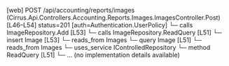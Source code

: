 [web] POST /api/accounting/reports/images  (Cirrus.Api.Controllers.Accounting.Reports.Images.ImagesController.Post)  [L46–L54] status=201 [auth=Authentication.UserPolicy]
  └─ calls ImageRepository.Add [L53]
  └─ calls ImageRepository.ReadQuery [L51]
  └─ insert Image [L53]
    └─ reads_from Images
  └─ query Image [L51]
    └─ reads_from Images
  └─ uses_service IControlledRepository<Image>
    └─ method ReadQuery [L51]
      └─ ... (no implementation details available)

